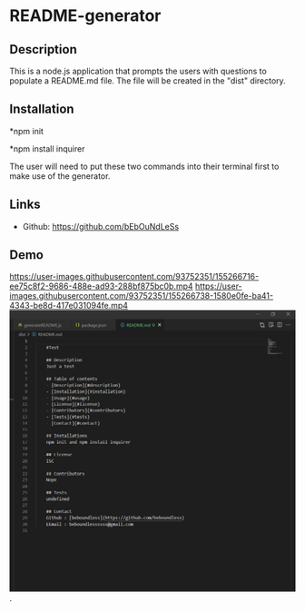 # README-generator

## Description
This is a node.js application that prompts the users with questions to populate a README.md file. The file will be created in the "dist" directory. 

## Installation
*npm init

*npm install inquirer

The user will need to put these two commands into their terminal first to make use of the generator.

## Links
* Github: https://github.com/bEbOuNdLeSs

## Demo

https://user-images.githubusercontent.com/93752351/155266716-ee75c8f2-9686-488e-ad93-288bf875bc0b.mp4
https://user-images.githubusercontent.com/93752351/155266738-1580e0fe-ba41-4343-be8d-417e031094fe.mp4
![Demo3](/demo/demo3.png).







